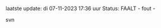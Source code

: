 laatste update: 
di 07-11-2023 17:36   uur 
Status: FAALT - fout - 
<div class="service R">svn</div>